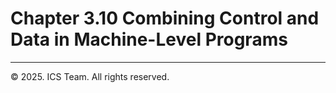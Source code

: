 # Chapter 3.10 Combining Control and Data in Machine-Level Programs


------

© 2025. ICS Team. All rights reserved.